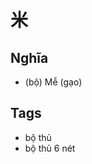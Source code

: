 # 米

## Nghĩa
* (bộ) Mễ (gạo)

## Tags
* bộ thủ
* bộ thủ 6 nét

<script>window.HANZI_FIELD='米';</script>